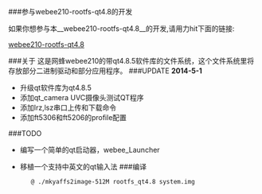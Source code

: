 ###参与webee210-rootfs-qt4.8的开发

如果你想参与本__webee210-rootfs-qt4.8__的开发,请用力hit下面的链接:

[webee210-rootfs-qt4.8](https://github.com/iZobs/webee210-rootfs-qt4.8/blob/master/Develop-doc.md)

###关于
这是网蜂webee210的带qt4.8.5软件库的文件系统，这个文件系统里将存放部分二进制驱动和部分应用程序。
###UPDATE
__2014-5-1__
- 升级qt软件库为qt4.8.5
- 添加qt_camera UVC摄像头测试QT程序
- 添加lrz,lsz串口上传和下载命令
- 添加ft5306和ft5206的profile配置

###TODO
- 编写一个简单的qt启动器，webee_Launcher
- 移植一个支持中英文的qt输入法
###编译

         @ ./mkyaffs2image-512M rootfs_qt4.8 system.img



